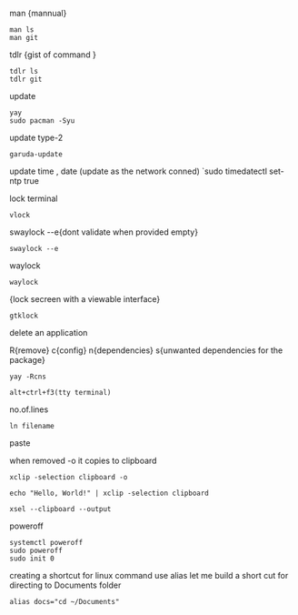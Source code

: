 man {mannual} 
```
man ls
man git
```

tdlr  {gist of command  }
```
tdlr ls
tdlr git
```
update 
```
yay 
sudo pacman -Syu
```
update type-2

```
garuda-update
```
update time , date (update as the network conned)
`sudo timedatectl set-ntp true

lock terminal 
```
vlock
```
swaylock 
--e{dont validate when provided empty}
```
swaylock --e
```
waylock
```
waylock 
```

{lock secreen with a viewable interface}
```
gtklock
```
delete an application

R{remove}
c{config}
n{dependencies}
s{unwanted dependencies for the package}
```
yay -Rcns
```


	alt+ctrl+f3(tty terminal)
no.of.lines
```
ln filename
```

paste 

when removed -o it copies to clipboard
```
xclip -selection clipboard -o

echo "Hello, World!" | xclip -selection clipboard
``` 
```
xsel --clipboard --output 
```

poweroff
```
systemctl poweroff
sudo poweroff
sudo init 0
```
 creating a shortcut for linux command 
 use alias 
 let me build a short cut for directing to Documents folder
 ```
 alias docs="cd ~/Documents"
```
